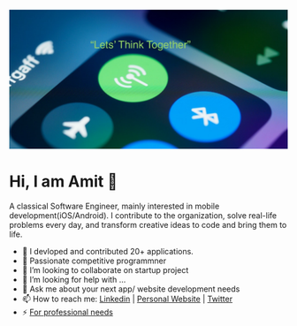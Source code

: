 ![](https://github.com/amitbiswas1992/amitbiswas1992/blob/main/cover-2.png)

# Hi, I am Amit  👋


A classical Software Engineer, mainly interested in mobile development(iOS/Android). I contribute to the organization, solve real-life problems every day, and transform creative ideas to code and bring them to life. 


- 🔭 I devloped and contributed 20+ applications. 
- 🌱 Passionate competitive programmner 
- 👯 I’m looking to collaborate on startup project
- 🤔 I’m looking for help with ...
- 💬 Ask me about your next app/ website development needs 
- 📫 How to reach me: [Linkedin](https://www.linkedin.com/in/amitbiswas-me/) | [Personal Website](https://amitbiswas.net) | [Twitter](https://twitter.com/amitsstory) 
- ⚡ [For professional needs](mailto:contact@amitbiswas.net) 

